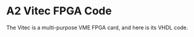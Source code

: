 A2 Vitec FPGA Code
==================

The Vitec is a multi-purpose VME FPGA card, and here is 
its VHDL code.




